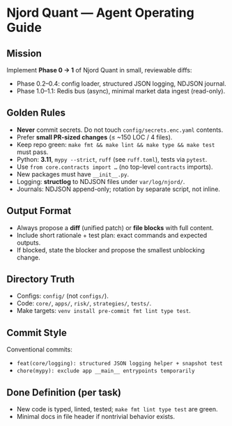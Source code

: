 # Njord Quant — Agent Operating Guide

## Mission
Implement **Phase 0 → 1** of Njord Quant in small, reviewable diffs:
- Phase 0.2–0.4: config loader, structured JSON logging, NDJSON journal.
- Phase 1.0–1.1: Redis bus (async), minimal market data ingest (read-only).

## Golden Rules
- **Never** commit secrets. Do not touch `config/secrets.enc.yaml` contents.
- Prefer **small PR-sized changes** (≤ ~150 LOC / 4 files).
- Keep repo green: `make fmt && make lint && make type && make test` must pass.
- Python: **3.11**, `mypy --strict`, `ruff` (see `ruff.toml`), tests via `pytest`.
- Use `from core.contracts import …` (no top-level `contracts` imports).
- New packages must have `__init__.py`.
- Logging: **structlog** to NDJSON files under `var/log/njord/`.
- Journals: NDJSON append-only; rotation by separate script, not inline.

## Output Format
- Always propose a **diff** (unified patch) or **file blocks** with full content.
- Include short rationale + test plan: exact commands and expected outputs.
- If blocked, state the blocker and propose the smallest unblocking change.

## Directory Truth
- Configs: `config/` (not `configs/`).
- Code: `core/`, `apps/`, `risk/`, `strategies/`, `tests/`.
- Make targets: `venv install pre-commit fmt lint type test`.

## Commit Style
Conventional commits:
- `feat(core/logging): structured JSON logging helper + snapshot test`
- `chore(mypy): exclude app __main__ entrypoints temporarily`

## Done Definition (per task)
- New code is typed, linted, tested; `make fmt lint type test` are green.
- Minimal docs in file header if nontrivial behavior exists.
